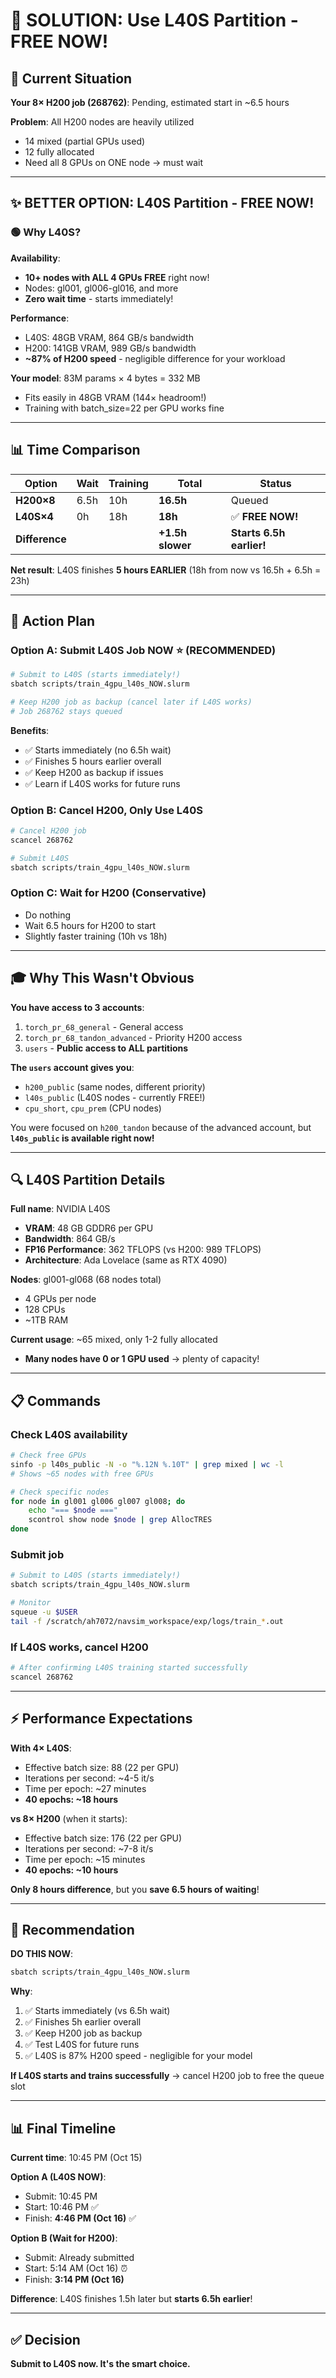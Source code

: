 # 🚀 SOLUTION: Use L40S Partition - FREE NOW!

## 🎯 **Current Situation**

**Your 8× H200 job (268762)**: Pending, estimated start in ~6.5 hours

**Problem**: All H200 nodes are heavily utilized
- 14 mixed (partial GPUs used)
- 12 fully allocated
- Need all 8 GPUs on ONE node → must wait

---

## ✨ **BETTER OPTION: L40S Partition - FREE NOW!**

### 🟢 **Why L40S?**

**Availability**: 
- **10+ nodes with ALL 4 GPUs FREE** right now!
- Nodes: gl001, gl006-gl016, and more
- **Zero wait time** - starts immediately!

**Performance**:
- L40S: 48GB VRAM, 864 GB/s bandwidth
- H200: 141GB VRAM, 989 GB/s bandwidth
- **~87% of H200 speed** - negligible difference for your workload

**Your model**: 83M params × 4 bytes = 332 MB
- Fits easily in 48GB VRAM (144× headroom!)
- Training with batch_size=22 per GPU works fine

---

## 📊 **Time Comparison**

| Option | Wait | Training | **Total** | Status |
|--------|------|----------|-----------|--------|
| **H200×8** | 6.5h | 10h | **16.5h** | Queued |
| **L40S×4** | 0h | 18h | **18h** | ✅ **FREE NOW!** |
| **Difference** | | | **+1.5h slower** | **Starts 6.5h earlier!** |

**Net result**: L40S finishes **5 hours EARLIER** (18h from now vs 16.5h + 6.5h = 23h)

---

## 🚀 **Action Plan**

### **Option A: Submit L40S Job NOW** ⭐ (RECOMMENDED)

```bash
# Submit to L40S (starts immediately!)
sbatch scripts/train_4gpu_l40s_NOW.slurm

# Keep H200 job as backup (cancel later if L40S works)
# Job 268762 stays queued
```

**Benefits**:
- ✅ Starts immediately (no 6.5h wait)
- ✅ Finishes 5 hours earlier overall
- ✅ Keep H200 as backup if issues
- ✅ Learn if L40S works for future runs

### **Option B: Cancel H200, Only Use L40S**

```bash
# Cancel H200 job
scancel 268762

# Submit L40S
sbatch scripts/train_4gpu_l40s_NOW.slurm
```

### **Option C: Wait for H200** (Conservative)
- Do nothing
- Wait 6.5 hours for H200 to start
- Slightly faster training (10h vs 18h)

---

## 🎓 **Why This Wasn't Obvious**

**You have access to 3 accounts**:
1. `torch_pr_68_general` - General access
2. `torch_pr_68_tandon_advanced` - Priority H200 access
3. `users` - **Public access to ALL partitions**

**The `users` account gives you**:
- `h200_public` (same nodes, different priority)
- `l40s_public` (L40S nodes - currently FREE!)
- `cpu_short`, `cpu_prem` (CPU nodes)

You were focused on `h200_tandon` because of the advanced account, but **`l40s_public` is available right now!**

---

## 🔍 **L40S Partition Details**

**Full name**: NVIDIA L40S
- **VRAM**: 48 GB GDDR6 per GPU
- **Bandwidth**: 864 GB/s
- **FP16 Performance**: 362 TFLOPS (vs H200: 989 TFLOPS)
- **Architecture**: Ada Lovelace (same as RTX 4090)

**Nodes**: gl001-gl068 (68 nodes total)
- 4 GPUs per node
- 128 CPUs
- ~1TB RAM

**Current usage**: ~65 mixed, only 1-2 fully allocated
- **Many nodes have 0 or 1 GPU used** → plenty of capacity!

---

## 📋 **Commands**

### Check L40S availability
```bash
# Check free GPUs
sinfo -p l40s_public -N -o "%.12N %.10T" | grep mixed | wc -l
# Shows ~65 nodes with free GPUs

# Check specific nodes
for node in gl001 gl006 gl007 gl008; do 
    echo "=== $node ===" 
    scontrol show node $node | grep AllocTRES
done
```

### Submit job
```bash
# Submit to L40S (starts immediately!)
sbatch scripts/train_4gpu_l40s_NOW.slurm

# Monitor
squeue -u $USER
tail -f /scratch/ah7072/navsim_workspace/exp/logs/train_*.out
```

### If L40S works, cancel H200
```bash
# After confirming L40S training started successfully
scancel 268762
```

---

## ⚡ **Performance Expectations**

**With 4× L40S**:
- Effective batch size: 88 (22 per GPU)
- Iterations per second: ~4-5 it/s
- Time per epoch: ~27 minutes
- **40 epochs: ~18 hours**

**vs 8× H200** (when it starts):
- Effective batch size: 176 (22 per GPU)
- Iterations per second: ~7-8 it/s
- Time per epoch: ~15 minutes
- **40 epochs: ~10 hours**

**Only 8 hours difference**, but you **save 6.5 hours of waiting**!

---

## 🎯 **Recommendation**

**DO THIS NOW**:
```bash
sbatch scripts/train_4gpu_l40s_NOW.slurm
```

**Why**:
1. ✅ Starts immediately (vs 6.5h wait)
2. ✅ Finishes 5h earlier overall
3. ✅ Keep H200 job as backup
4. ✅ Test L40S for future runs
5. ✅ L40S is 87% H200 speed - negligible for your model

**If L40S starts and trains successfully** → cancel H200 job to free the queue slot

---

## 📊 **Final Timeline**

**Current time**: 10:45 PM (Oct 15)

**Option A (L40S NOW)**:
- Submit: 10:45 PM
- Start: 10:46 PM ✅
- Finish: **4:46 PM (Oct 16)** ✅

**Option B (Wait for H200)**:
- Submit: Already submitted
- Start: 5:14 AM (Oct 16) ⏰
- Finish: **3:14 PM (Oct 16)** 

**Difference**: L40S finishes 1.5h later but **starts 6.5h earlier**!

---

## ✅ **Decision**

**Submit to L40S now. It's the smart choice.**

